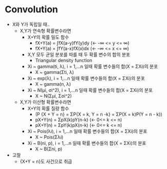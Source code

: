 # Convolution
* X와 Y가 독립일 때..
    * X,Y가 연속형 확률변수라면
        * X+Y의 확률 밀도 함수
            * fX+Y(a) = ∫fX(a-y)fY(y)dy  (<- -∞ <= y <= ∞)
            * fX+Y(a) = ∫fY(a-x)fX(x)dx  (<- -∞ <= x <= ∞)
        * X,Y 모두 균일 분포를 따를 때 두 확률 변수의 합의 분포
            * Triangular density function
        * Xi ~ gamma(ti, λ), i = 1,...n 일때 확률 변수들의 합(X = ΣXi)의 분포
            * X ~ gamma(Σti, λ)
        * Xi ~ exp(λ), i = 1,...n 일때 확률 변수들의 합(X = ΣXi)의 분포
            * X ~ gamma(n, λ)
        * Xi ~ N(μi, σi^2), i = 1,...n 일때 확률 변수들의 합(X = ΣXi)의 분포
            * X ~ N(Σμi, Σσi^2)
    * X,Y가 이산형 확률변수라면
        * X+Y의 확률 질량 함수
            * (P {X + Y = n} = ΣP{X = k, Y = n -k} = ΣP(X = k)P(Y = n - k))
            * pX+Y(n) = ΣpX(k)pY(n-k) (<- 0<= k <= n)
            * pX+Y(n) = ΣpY(k)pX(n-k) (<- 0<= k <= n)
        * Xi ~ Pois(λi), i = 1,...n 일때 확률 변수들의 합(X = ΣXi)의 분포
            * X ~ Pois(Σλi)
        * Xi ~ B(ni, p), i = 1,...n 일때 확률 변수들의 합(X = ΣXi)의 분포
            * X ~ B(Σni, p)
* 고찰
    * {X+Y = n}도 사건으로 취급